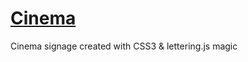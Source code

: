 # [Cinema](http://www.indiefolk.co.uk/cinema)

Cinema signage created with CSS3 & lettering.js magic
